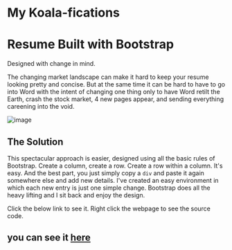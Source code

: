 # My Koala-fications

# Resume Built with Bootstrap

Designed with change in mind. 

The changing market landscape can make it hard to keep your resume looking pretty and concise.
But at the same time it can be hard to have to go into Word with the intent of changing one thing only to have Word retilt the Earth, crash the stock market, 4 new pages appear, and sending everything careening into the void.

![image](https://user-images.githubusercontent.com/11879769/62302784-cac6ce80-b42f-11e9-860a-11206f72cba4.png)

## The Solution

This spectacular approach is easier, designed using all the basic rules of Bootstrap.
Create a column, create a row. Create a row within a column. It's easy.
And the best part, you just simply copy a `div` and paste it again somewhere else and add new details.
I've created an easy environment in which each new entry is just one simple change. Bootstrap does all the heavy lifting and I sit back and enjoy the design.

Click the below link to see it. Right click the webpage to see the source code.

## you can see it [here](https://tisaconundrum2.github.io/MyResume/)
